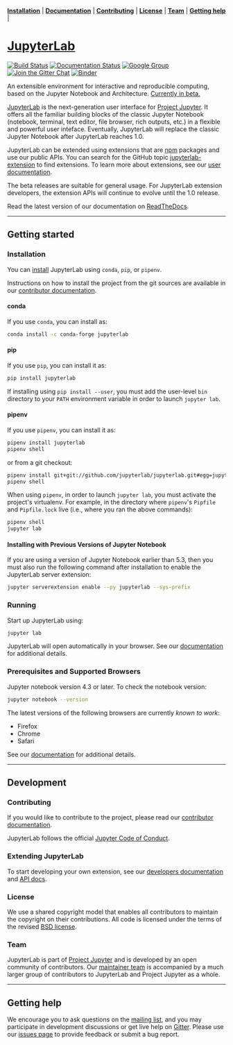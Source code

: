 **[Installation](#installation)** |
**[Documentation](#documentation)** |
**[Contributing](#contributing)** |
**[License](#license)** |
**[Team](#team)** |
**[Getting help](#getting-help)** |


# [JupyterLab](http://jupyterlab.github.io/jupyterlab/)

[![Build Status](https://travis-ci.org/jupyterlab/jupyterlab.svg?branch=master)](https://travis-ci.org/jupyterlab/jupyterlab)
[![Documentation Status](https://readthedocs.org/projects/jupyterlab/badge/?version=stable)](https://readthedocs.org/projects/jupyterlab/badge/?version=stable)
[![Google Group](https://img.shields.io/badge/-Google%20Group-lightgrey.svg)](https://groups.google.com/forum/#!forum/jupyter)
[![Join the Gitter Chat](https://img.shields.io/gitter/room/nwjs/nw.js.svg)](https://gitter.im/jupyterlab/jupyterlab)
[![Binder](https://mybinder.org/badge.svg)](https://mybinder.org/v2/gh/jupyterlab/jupyterlab-demo/18a9793b58ba86660b5ab964e1aeaf7324d667c8?urlpath=lab%2Ftree%2Fdemo%2FLorenz.ipynb)


An extensible environment for interactive and reproducible computing, based on the
Jupyter Notebook and Architecture.  [Currently in beta.](https://blog.jupyter.org/jupyterlab-is-ready-for-users-5a6f039b8906)

[JupyterLab](http://jupyterlab.readthedocs.io/en/stable/) is the next-generation user interface for [Project Jupyter](https://jupyter.org). It offers
all the familiar building blocks of the classic Jupyter Notebook (notebook,
terminal, text editor, file browser, rich outputs, etc.) in a flexible and
powerful user inteface.
Eventually, JupyterLab will replace the classic Jupyter Notebook after
JupyterLab reaches 1.0.

JupyterLab can be extended using extensions that are [npm](https://www.npmjs.com/) packages
and use our public APIs. You can search for the GitHub topic [jupyterlab-extension](https://github.com/topics/jupyterlab-extension) to find extensions. To learn more about extensions, see our  [user documentation](https://jupyterlab.readthedocs.io/en/latest/user/extensions.html).

The beta releases are suitable for general
usage. For JupyterLab extension developers, the extension APIs will continue to
evolve until the 1.0 release.

Read the latest version of our documentation on [ReadTheDocs](http://jupyterlab.readthedocs.io/en/latest/).

----

## Getting started

### Installation

You can [install](http://jupyterlab.readthedocs.io/en/stable/getting_started/installation.html) JupyterLab using `conda`, `pip`, or `pipenv`.

Instructions on how to install the project from the git sources are available in our [contributor documentation](CONTRIBUTING.md).

#### conda

If you use ``conda``, you can install as:

```bash
conda install -c conda-forge jupyterlab
```

#### pip

If you use ``pip``, you can install it as:

```bash
pip install jupyterlab
```

If installing using `pip install --user`, you must add the user-level
 `bin` directory to your `PATH` environment variable in order to launch
 `jupyter lab`.

#### pipenv

If you use ``pipenv``, you can install it as:

```bash
pipenv install jupyterlab
pipenv shell
```

or from a git checkout:

```bash
pipenv install git+git://github.com/jupyterlab/jupyterlab.git#egg=jupyterlab
pipenv shell
```

When using ``pipenv``, in order to launch `jupyter lab`, you must activate the project's virtualenv. For example, in the directory where ``pipenv``'s `Pipfile` and `Pipfile.lock` live (i.e., where you ran the above commands):

```bash
pipenv shell
jupyter lab
```

#### Installing with Previous Versions of Jupyter Notebook

If you are using a version of Jupyter Notebook earlier than 5.3, then you must also run the following command
after installation to enable the JupyterLab server extension:

```bash
jupyter serverextension enable --py jupyterlab --sys-prefix
```

### Running

Start up JupyterLab using:

```bash
jupyter lab
```

JupyterLab will open automatically in your browser. See our [documentation](http://jupyterlab.readthedocs.io/en/stable/getting_started/starting.html) for additional details.

### Prerequisites and Supported Browsers

Jupyter notebook version 4.3 or later. To check the notebook version:

```bash
jupyter notebook --version
```
The latest versions of the following browsers are currently *known to work*:

- Firefox
- Chrome
- Safari

See our [documentation](http://jupyterlab.readthedocs.io/en/latest/getting_started/installation.html) for additional details.

----

## Development

### Contributing

If you would like to contribute to the project, please read our [contributor documentation](CONTRIBUTING.md).

JupyterLab follows the official [Jupyter Code of Conduct](https://github.com/jupyter/governance/blob/master/conduct/code_of_conduct.md).

### Extending JupyterLab

To start developing your own extension, see our [developers documentation](https://jupyterlab.readthedocs.io/en/latest/developer/extension_dev.html) and [API docs](http://jupyterlab.github.io/jupyterlab/globals.html).

### License

We use a shared copyright model that enables all contributors to maintain the
copyright on their contributions. All code is licensed under the terms of the revised [BSD license](https://github.com/jupyterlab/jupyterlab/blob/master/LICENSE).

### Team

JupyterLab is part of [Project Jupyter](http://jupyter.org/) and is developed by an open community of contributors. Our [maintainer team](https://jupyterlab.readthedocs.io/en/latest/developer/team.html) is accompanied by a much larger group of contributors to JupyterLab and Project Jupyter as a whole.

----

## Getting help

We encourage you to ask questions on the [mailing list](https://groups.google.com/forum/#!forum/jupyter),
and you may participate in development discussions or get live help on [Gitter](https://gitter.im/jupyterlab/jupyterlab).  Please use our [issues page](https://github.com/jupyterlab/jupyterlab/issues) to provide feedback or submit a bug report.
